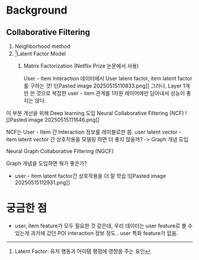 
# Background
## Collaborative Filtering
1. Neighborhood method
2. [^1]Latent Factor Model
	1. Matrix Factorization (Netflix Prize 논문에서 사용)
	   
	   User - Item Interaction 데이터에서 User latent factor, item latent factor를 구하는 것!
![[Pasted image 20250515110833.png]]
그러나, Layer 1개만 쓴 것으로 복잡한 user - item 관계를 1차원 레이어에만 담아내서 성능이 좋지는 않다.

이 부분 개선을 위해 Deep learning 도입
Neural Collaborative Filtering (NCF)
![[Pasted image 20250515111646.png]]

NCF는 User - Item 간 Interaction 정보를 레이블로만 씀. user latent vector - item latent vector 간 상호작용을 모델링 하면 더 좋지 않을까? -> Graph 개념 도입

Neural Graph Collaborative Filtering (NGCF)

Graph 개념을 도입하면 뭐가 좋은가?
- user - item latent factor간 상호작용을 더 잘 학습
![[Pasted image 20250515112931.png]]
# 궁금한 점
- user, item feature가 모두 필요한 것 같은데, 우리 데이터는 user feature로 볼 수 있는게 과거에 갔던 POI interaction 정보 정도..
  user 특화 feature가 없음.

[^1]: Latent Factor: 유저 행동과 아이템 평점에 영향을 주는 요인
